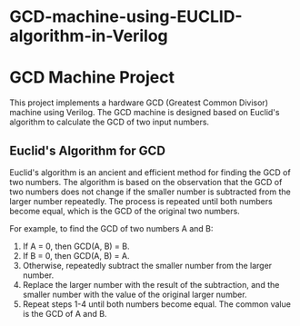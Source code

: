 # GCD-machine-using-EUCLID-algorithm-in-Verilog
GCD Machine Project
===================

This project implements a hardware GCD (Greatest Common Divisor) machine using Verilog. The GCD machine is designed based on Euclid's algorithm to calculate the GCD of two input numbers.

Euclid's Algorithm for GCD
--------------------------
Euclid's algorithm is an ancient and efficient method for finding the GCD of two numbers. The algorithm is based on the observation that the GCD of two numbers does not change if the smaller number is subtracted from the larger number repeatedly. The process is repeated until both numbers become equal, which is the GCD of the original two numbers.

For example, to find the GCD of two numbers A and B:
1. If A = 0, then GCD(A, B) = B.
2. If B = 0, then GCD(A, B) = A.
3. Otherwise, repeatedly subtract the smaller number from the larger number.
4. Replace the larger number with the result of the subtraction, and the smaller number with the value of the original larger number.
5. Repeat steps 1-4 until both numbers become equal. The common value is the GCD of A and B.
